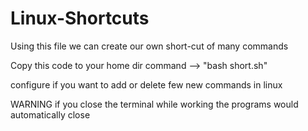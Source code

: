 # Linux-Shortcuts
Using this file we can create our own short-cut of many commands

Copy this code to your home dir
command --> "bash short.sh"

configure if you want to add or delete few new commands in linux

WARNING if you close the terminal while working the programs would automatically close

